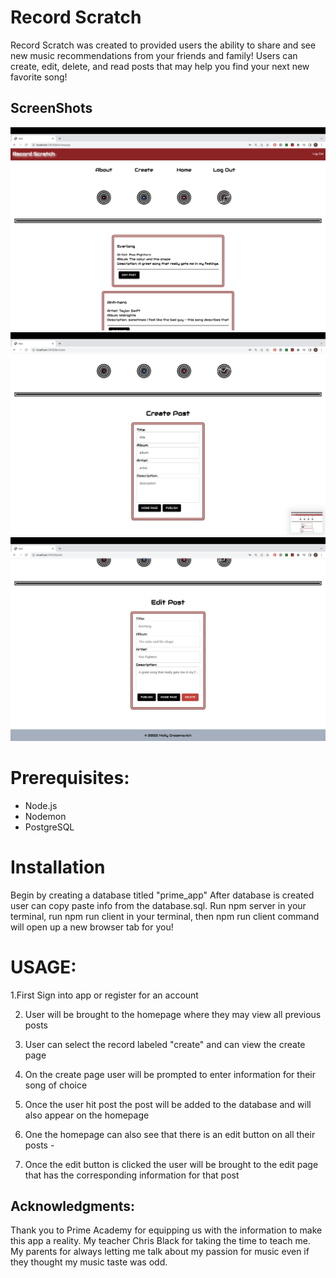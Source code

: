 
# Record Scratch 
Record Scratch was created to provided users the ability to share and see new music recommendations from your friends and family! Users can create, edit, delete, and read posts that may help you find your next new favorite song! 

## ScreenShots
![HomePage](public/homepage.png)
![Create](public/create.png)
![Edit](public/edit.png)




# Prerequisites: 
- Node.js 
- Nodemon 
- PostgreSQL

# Installation 
Begin by creating a database titled "prime_app" After database is created user can copy paste info from the database.sql.  Run npm  server in your terminal, run npm run client in your terminal, then npm run client command will open up a new browser tab for you!

# USAGE:

1.First Sign into app or register for an account 

2. User will be brought to the homepage where they may view all previous posts 

3. User can select the record labeled "create" and can view the create page

4. On the  create page user will be prompted to enter information for their song of choice 


5. Once the user hit post the post will be added to the database and will also appear on the homepage 

6. One the homepage can also see that there is an edit button on all their posts - 

7. Once the edit button is clicked the user will be brought to the edit page that has the corresponding information for that post 




## Acknowledgments:

Thank you to Prime Academy for equipping us with the information to make this app a reality. My teacher Chris Black for taking the time to teach me. My parents for always letting me talk about my passion for music even if they thought my music taste was odd.

